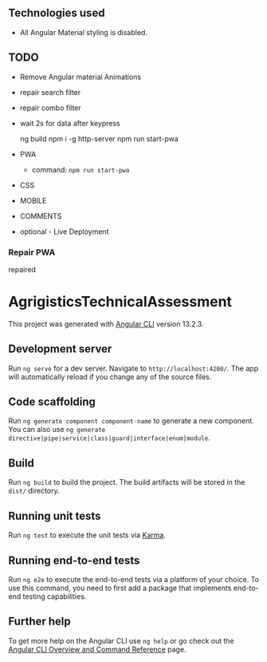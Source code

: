 ## Technologies used
- All Angular Material styling is disabled.
## TODO 
- Remove Angular material Animations
- repair search filter
- repair combo filter
- wait 2s for data after keypress

  ng build
  npm i -g http-server
  npm run start-pwa

- PWA
  - command: `npm run start-pwa`
- CSS
- MOBILE 
- COMMENTS 
- optional - Live Deployment


### Repair PWA 
repaired
# AgrigisticsTechnicalAssessment

This project was generated with [Angular CLI](https://github.com/angular/angular-cli) version 13.2.3.

## Development server

Run `ng serve` for a dev server. Navigate to `http://localhost:4200/`. The app will automatically reload if you change any of the source files.

## Code scaffolding

Run `ng generate component component-name` to generate a new component. You can also use `ng generate directive|pipe|service|class|guard|interface|enum|module`.

## Build

Run `ng build` to build the project. The build artifacts will be stored in the `dist/` directory.

## Running unit tests

Run `ng test` to execute the unit tests via [Karma](https://karma-runner.github.io).

## Running end-to-end tests

Run `ng e2e` to execute the end-to-end tests via a platform of your choice. To use this command, you need to first add a package that implements end-to-end testing capabilities.

## Further help

To get more help on the Angular CLI use `ng help` or go check out the [Angular CLI Overview and Command Reference](https://angular.io/cli) page.
